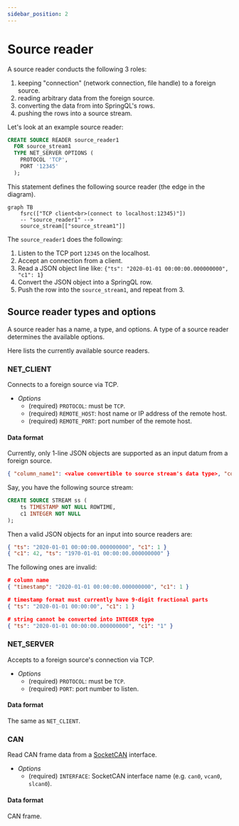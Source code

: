 ```yaml
---
sidebar_position: 2
---
```


# Source reader

A source reader conducts the following 3 roles:

1. keeping "connection" (network connection, file handle) to a foreign source.
2. reading arbitrary data from the foreign source.
3. converting the data from into SpringQL's rows.
4. pushing the rows into a source stream.

Let's look at an example source reader:

```sql title="Source reader definition"
CREATE SOURCE READER source_reader1
  FOR source_stream1
  TYPE NET_SERVER OPTIONS (
    PROTOCOL 'TCP',
    PORT '12345'
  );
```

This statement defines the following source reader (the edge in the diagram).

```mermaid
graph TB
    fsrc(["TCP client<br>(connect to localhost:12345)"])
    -- "source_reader1" -->
    source_stream[["source_stream1"]]
```

The `source_reader1` does the following:

1. Listen to the TCP port `12345` on the localhost.
2. Accept an connection from a client.
3. Read a JSON object line like: `{"ts": "2020-01-01 00:00:00.000000000", "c1": 1}`
4. Convert the JSON object into a SpringQL row.
5. Push the row into the `source_stream1`, and repeat from 3.

## Source reader types and options

A source reader has a name, a type, and options.
A type of a source reader determines the available options.

Here lists the currently available source readers.

### NET_CLIENT

Connects to a foreign source via TCP.

- _Options_
  - (required) `PROTOCOL`: must be `TCP`.
  - (required) `REMOTE_HOST`: host name or IP address of the remote host.
  - (required) `REMOTE_PORT`: port number of the remote host.

#### Data format

Currently, only 1-line JSON objects are supported as an input datum from a foreign source.

```json title="JSON object convertible to a SpringQL's row"
{ "column_name1": <value convertible to source stream's data type>, "column_name2": <value2>, ... }
```

Say, you have the following source stream:

```sql title="Source stream"
CREATE SOURCE STREAM ss (
    ts TIMESTAMP NOT NULL ROWTIME,    
    c1 INTEGER NOT NULL
);
```

Then a valid JSON objects for an input into source readers are:

```json title="Valid JSONs"
{ "ts": "2020-01-01 00:00:00.000000000", "c1": 1 }
{ "c1": 42, "ts": "1970-01-01 00:00:00.000000000" }
```

The following ones are invalid:

```json title="Invalid JSONs"
# column name
{ "timestamp": "2020-01-01 00:00:00.000000000", "c1": 1 }

# timestamp format must currently have 9-digit fractional parts
{ "ts": "2020-01-01 00:00:00", "c1": 1 }

# string cannot be converted into INTEGER type 
{ "ts": "2020-01-01 00:00:00.000000000", "c1": "1" }
```

### NET_SERVER

Accepts to a foreign source's connection via TCP.

- _Options_
  - (required) `PROTOCOL`: must be `TCP`.
  - (required) `PORT`: port number to listen.

#### Data format

The same as `NET_CLIENT`.

### CAN

Read CAN frame data from a [SocketCAN](https://docs.kernel.org/networking/can.html) interface.

- _Options_
  - (required) `INTERFACE`: SocketCAN interface name (e.g. `can0`, `vcan0`, `slcan0`).

#### Data format

CAN frame.
